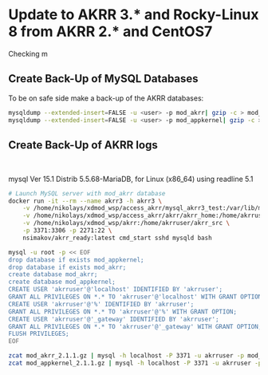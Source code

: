 # Update to AKRR 3.* and Rocky-Linux 8 from AKRR 2.* and CentOS7

Checking m


## Create Back-Up of MySQL Databases

To be on safe side make a back-up of the AKRR databases:

```bash
mysqldump --extended-insert=FALSE -u <user> -p mod_akrr| gzip -c > mod_akrr_2.1.1.gz
mysqldump --extended-insert=FALSE -u <user> -p mod_appkernel| gzip -c > mod_appkernel_2.1.1.gz
```

## Create Back-Up of AKRR logs

```bash
```

## 

mysql  Ver 15.1 Distrib 5.5.68-MariaDB, for Linux (x86_64) using readline 5.1

```bash
# Launch MySQL server with mod_akrr database
docker run -it --rm --name akrr3 -h akrr3 \
    -v /home/nikolays/xdmod_wsp/access_akrr/mysql_akrr3_test:/var/lib/mysql \
    -v /home/nikolays/xdmod_wsp/access_akrr/akrr/akrr_home:/home/akrruser/akrr \
    -v /home/nikolays/xdmod_wsp/akrr:/home/akrruser/akrr_src \
    -p 3371:3306 -p 2271:22 \
    nsimakov/akrr_ready:latest cmd_start sshd mysqld bash

mysql -u root -p << EOF
drop database if exists mod_appkernel;
drop database if exists mod_akrr;
create database mod_akrr;
create database mod_appkernel;
CREATE USER 'akrruser'@'localhost' IDENTIFIED BY 'akrruser';
GRANT ALL PRIVILEGES ON *.* TO 'akrruser'@'localhost' WITH GRANT OPTION;
CREATE USER 'akrruser'@'%' IDENTIFIED BY 'akrruser';
GRANT ALL PRIVILEGES ON *.* TO 'akrruser'@'%' WITH GRANT OPTION;
CREATE USER 'akrruser'@'_gateway' IDENTIFIED BY 'akrruser';
GRANT ALL PRIVILEGES ON *.* TO 'akrruser'@'_gateway' WITH GRANT OPTION;
FLUSH PRIVILEGES;
EOF

zcat mod_akrr_2.1.1.gz | mysql -h localhost -P 3371 -u akrruser -p mod_akrr
zcat mod_appkernel_2.1.1.gz | mysql -h localhost -P 3371 -u akrruser -p mod_appkernel


```
